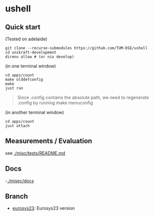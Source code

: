 # ushell

## Quick start

(Tested on adelaide)

```shell
git clone --recurse-submodules https://github.com/TUM-DSE/ushell
cd unikraft-development
direnv allow # (or nix develop)
```

(in one terminal window)
```shell
cd apps/count
make olddefconfig
make
just run
```

> Since .config contains the absolute path, we need to regenerate .config by running make menuconfig 

(in another terminal window)
```shell
cd apps/count
just attach
```

## Measurements / Evaluation

see [./misc/tests/README.md](./misc/tests/README.md)

## Docs
-[./misec/docs](./misc/docs)

## Branch
- [eurosys23](https://github.com/TUM-DSE/ushell/tree/eurosys23): Eurosys23 version

